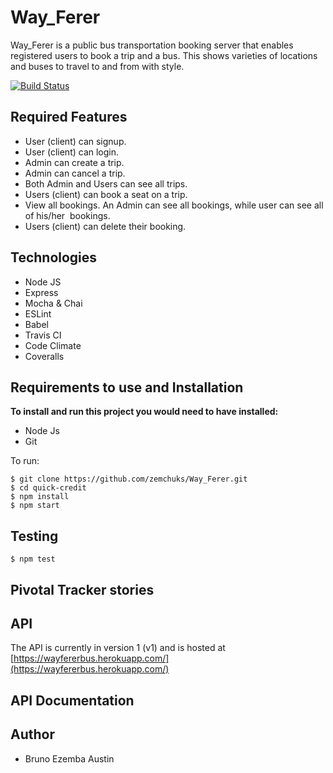 # Way_Ferer
Way_Ferer is a  public bus transportation booking server that enables registered users to book a trip and a bus. This  shows varieties of locations and buses to travel to and from with style.

[![Build Status](https://travis-ci.com/zemchuks/Way_Ferer.svg?branch=develop)](https://travis-ci.com/zemchuks/Way_Ferer)

## Required Features

- User (client) can signup.
- User (client) can login.
- Admin can create a trip.
- Admin can cancel a trip.
- Both Admin and Users can see all trips.
- Users (client) can book a seat on a trip.
-  View all bookings. An Admin can see all bookings, while user can see all of his/her  bookings.  
-  Users (client) can delete their booking.

## Technologies

- Node JS
- Express
- Mocha & Chai
- ESLint
- Babel
- Travis CI
- Code Climate
- Coveralls

## Requirements to use and Installation
**To install and run this project you would need to have installed:**
- Node Js
- Git

To run:
```
$ git clone https://github.com/zemchuks/Way_Ferer.git
$ cd quick-credit
$ npm install
$ npm start
```
## Testing
```
$ npm test
```

## Pivotal Tracker stories

## API

The API is currently in version 1 (v1) and is hosted at [https://wayfererbus.herokuapp.com/](https://wayfererbus.herokuapp.com/)

## API Documentation

## Author

- Bruno Ezemba Austin